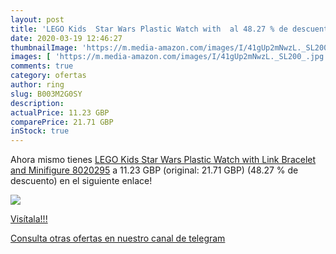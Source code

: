 ```yaml
---
layout: post
title: 'LEGO Kids  Star Wars Plastic Watch with  al 48.27 % de descuento'
date: 2020-03-19 12:46:27
thumbnailImage: 'https://m.media-amazon.com/images/I/41gUp2mNwzL._SL200_.jpg'
images: [ 'https://m.media-amazon.com/images/I/41gUp2mNwzL._SL200_.jpg' ]
comments: true
category: ofertas
author: ring
slug: B003M2G0SY
description:
actualPrice: 11.23 GBP
comparePrice: 21.71 GBP
inStock: true
---
```


Ahora mismo tienes [LEGO Kids  Star Wars Plastic Watch with Link Bracelet and Minifigure 8020295](https://www.amazon.com/dp/B003M2G0SY/?tag=redken08-20) a 11.23 GBP (original: 21.71 GBP) (48.27 %  de descuento) en el siguiente enlace!

[![](https://m.media-amazon.com/images/I/41gUp2mNwzL._SL200_.jpg)](https://www.amazon.com/dp/B003M2G0SY/?tag=redken08-20)

[Visítala!!!](https://www.amazon.com/dp/B003M2G0SY/?tag=redken08-20)

[Consulta otras ofertas en nuestro canal de telegram](https://t.me/s/ofertas25)
